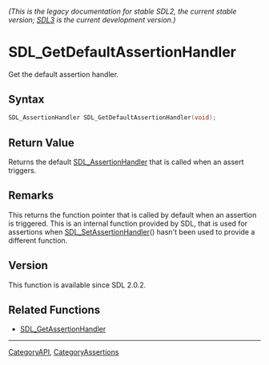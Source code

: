 ###### (This is the legacy documentation for stable SDL2, the current stable version; [SDL3](https://wiki.libsdl.org/SDL3/) is the current development version.)
# SDL_GetDefaultAssertionHandler

Get the default assertion handler.

## Syntax

```c
SDL_AssertionHandler SDL_GetDefaultAssertionHandler(void);

```

## Return Value

Returns the default [SDL_AssertionHandler](SDL_AssertionHandler) that is
called when an assert triggers.

## Remarks

This returns the function pointer that is called by default when an
assertion is triggered. This is an internal function provided by SDL, that
is used for assertions when
[SDL_SetAssertionHandler](SDL_SetAssertionHandler)() hasn't been used to
provide a different function.

## Version

This function is available since SDL 2.0.2.

## Related Functions

* [SDL_GetAssertionHandler](SDL_GetAssertionHandler)

----
[CategoryAPI](CategoryAPI), [CategoryAssertions](CategoryAssertions)

